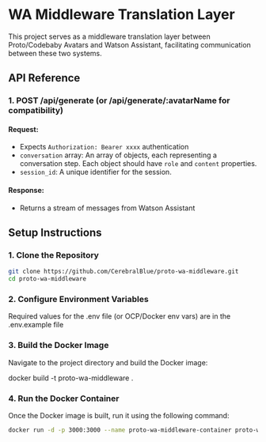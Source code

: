 # WA Middleware Translation Layer

This project serves as a middleware translation layer between Proto/Codebaby Avatars and Watson Assistant, facilitating communication between these two systems.

## API Reference

### 1. POST /api/generate (or /api/generate/:avatarName for compatibility)

#### Request:
- Expects `Authorization: Bearer xxxx` authentication
- `conversation` array: An array of objects, each representing a conversation step. Each object should have `role` and `content` properties.
- `session_id`: A unique identifier for the session.

#### Response:
- Returns a stream of messages from Watson Assistant

## Setup Instructions

### 1. Clone the Repository

```bash
git clone https://github.com/CerebralBlue/proto-wa-middleware.git
cd proto-wa-middleware
```

### 2. Configure Environment Variables
Required values for the .env file (or OCP/Docker env vars) are in the .env.example file

### 3. Build the Docker Image
Navigate to the project directory and build the Docker image:

docker build -t proto-wa-middleware .

### 4. Run the Docker Container
Once the Docker image is built, run it using the following command:

```bash
docker run -d -p 3000:3000 --name proto-wa-middleware-container proto-wa-middleware
```
